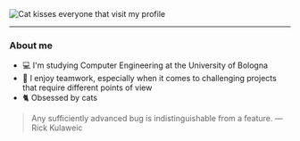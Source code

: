 <!--
**dennnanni/dennnanni** is a ✨ _special_ ✨ repository because its `README.md` (this file) appears on your GitHub profile.

Here are some ideas to get you started:

- 🔭 I’m currently working on ...
- 🌱 I’m currently learning ...
- 👯 I’m looking to collaborate on ...
- 🤔 I’m looking for help with ...
- 💬 Ask me about ...
- 📫 How to reach me: ...
- 😄 Pronouns: ...
- ⚡ Fun fact: ...
-->

<img src="" alt="Cat kisses everyone that visit my profile"/>

----

### About me
<ul>
	<li>💻 I'm studying Computer Engineering at the University of Bologna</li>
	<li>🧠 I enjoy teamwork, especially when it comes to challenging projects that require different points of view</li>
	<li>🐈 Obsessed by cats</li>
</ul>

> Any sufficiently advanced bug is indistinguishable from a feature.
— Rick Kulaweic
